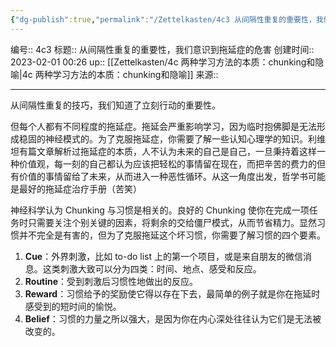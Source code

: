 ```yaml
---
{"dg-publish":true,"permalink":"/Zettelkasten/4c3 从间隔性重复的重要性，我们意识到拖延症的危害/","dgPassFrontmatter":true}
---
```


编号:: 4c3
标题:: 从间隔性重复的重要性，我们意识到拖延症的危害
创建时间:: 2023-02-01 00:26
up:: [[Zettelkasten/4c 两种学习方法的本质：chunking和隐喻\|4c 两种学习方法的本质：chunking和隐喻]]
来源:: 

---
从间隔性重复的技巧，我们知道了立刻行动的重要性。

但每个人都有不同程度的拖延症。拖延会严重影响学习，因为临时抱佛脚是无法形成稳固的神经模式的。为了克服拖延症，你需要了解一些认知心理学的知识。利维坦有篇文章解析过拖延症的本质，人不认为未来的自己是自己，一旦秉持着这样一种价值观，每一刻的自己都认为应该把轻松的事情留在现在，而把辛苦的费力的但有价值的事情留给了未来，从而进入一种恶性循环。从这一角度出发，哲学书可能是最好的拖延症治疗手册（苦笑）

神经科学认为 Chunking 与习惯是相关的。良好的 Chunking 使你在完成一项任务时只需要关注个别关键的因素，将剩余的交给僵尸模式，从而节省精力。显然习惯并不完全是有害的，但为了克服拖延这个坏习惯，你需要了解习惯的四个要素。

1.  **Cue**：外界刺激，比如 to-do list 上的第一个项目，或是来自朋友的微信消息。这类刺激大致可以分为四类：时间、地点、感受和反应。
2.  **Routine**：受到刺激后习惯性地做出的反应。
3.  **Reward**：习惯给予的奖励使它得以存在下去，最简单的例子就是你在拖延时感受到的短时间的愉悦。
4.  **Belief**：习惯的力量之所以强大，是因为你在内心深处往往认为它们是无法被改变的。


